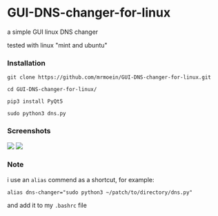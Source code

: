 # GUI-DNS-changer-for-linux
a simple GUI linux DNS changer

tested with linux "mint and ubuntu"

### Installation
`git clone https://github.com/mrmoein/GUI-DNS-changer-for-linux.git`

`cd GUI-DNS-changer-for-linux/`

`pip3 install PyQt5`

`sudo python3 dns.py`

### Screenshots
![](https://raw.githubusercontent.com/mrmoein/GUI-DNS-changer-for-linux/main/Screenshot-1.png)
![](https://raw.githubusercontent.com/mrmoein/GUI-DNS-changer-for-linux/main/Screenshot-2.png)

### Note
i use an `alias` commend as a shortcut, for example:

`alias dns-changer="sudo python3 ~/patch/to/directory/dns.py"`

and add it to my `.bashrc` file